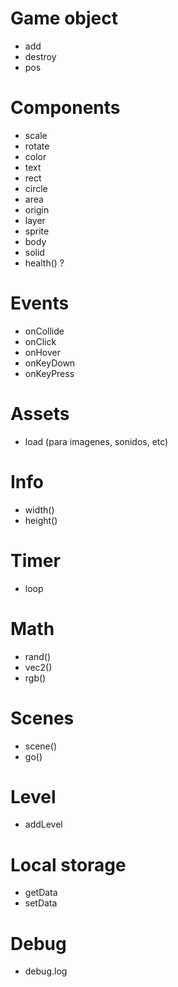 # Game object

- add
- destroy
- pos

# Components

- scale
- rotate
- color
- text
- rect
- circle
- area
- origin
- layer
- sprite
- body
- solid
- health() ?

# Events

- onCollide
- onClick
- onHover
- onKeyDown
- onKeyPress

# Assets

- load (para imagenes, sonidos, etc)

# Info

- width()
- height()

# Timer

- loop

# Math

- rand()
- vec2()
- rgb()

# Scenes

- scene()
- go()

# Level

- addLevel

# Local storage

- getData
- setData

# Debug

- debug.log
